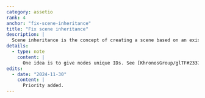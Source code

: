 ```yaml
---
category: assetio
rank: 4
anchor: "fix-scene-inheritance"
title: "Fix scene inheritance"
description: |
  Scene inheritance is the concept of creating a scene based on an existing one. It is a feature that should work well in theory, but can be quite finicky in reality.
details:
  - type: note
    content: |
      One idea is to give nodes unique IDs. See [KhronosGroup/glTF#2337](https://github.com/KhronosGroup/glTF/issues/2337).
edits:
  - date: "2024-11-30"
    content: |
      Priority added.
---
```

